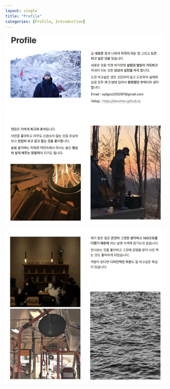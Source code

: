 ```yaml
---
layout: single
title: "Profile"
categories: [Profile, Introduction]
---
```


![intro1](/images/intro1.png)

![intro2](/images/intro2.png)
